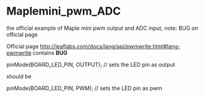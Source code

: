 Maplemini_pwm_ADC
=================

the official example of Maple mini pwm output and ADC input, note: BUG on official page

Official page http://leaflabs.com/docs/lang/api/pwmwrite.html#lang-pwmwrite contains **BUG**

pinMode(BOARD_LED_PIN, OUTPUT);   // sets the LED pin as output

should be 

pinMode(BOARD_LED_PIN, PWM);   // sets the LED pin as pwm
